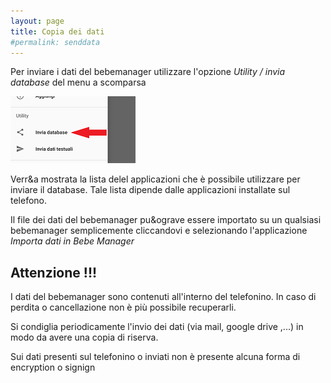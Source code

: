 ```yaml
---
layout: page
title: Copia dei dati
#permalink: senddata
---
```



Per inviare i dati del bebemanager utilizzare l'opzione *Utility / invia database* del menu a scomparsa

![senddata1](assets/img/senddata1.png)

Verr&a mostrata la lista delel applicazioni che &egrave; possibile utilizzare per inviare il database. Tale lista dipende dalle applicazioni installate sul telefono.

Il file dei dati del bebemanager pu&ograve essere importato su un qualsiasi bebemanager semplicemente cliccandovi e selezionando l'applicazione *Importa dati in Bebe Manager*


## Attenzione !!!

I dati del bebemanager sono contenuti all'interno del telefonino. In caso di perdita o cancellazione non &egrave; pi&ugrave; possibile recuperarli.

Si condiglia periodicamente l'invio dei dati (via mail, google drive ,...) in modo da avere una copia di riserva.

Sui dati presenti sul telefonino o inviati non &egrave; presente alcuna forma di encryption o signign
